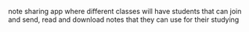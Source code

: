 note sharing app where different classes will have students that can join and send, read and download notes that they can use for their studying
